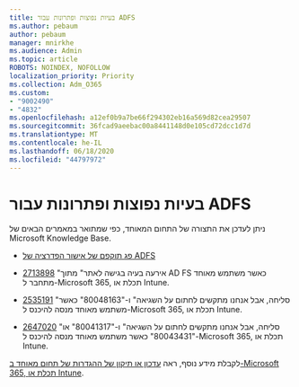 ```yaml
---
title: בעיות נפוצות ופתרונות עבור ADFS
ms.author: pebaum
author: pebaum
manager: mnirkhe
ms.audience: Admin
ms.topic: article
ROBOTS: NOINDEX, NOFOLLOW
localization_priority: Priority
ms.collection: Adm_O365
ms.custom:
- "9002490"
- "4832"
ms.openlocfilehash: a12ef0b9a7be66f294302eb16a569d82cea29507
ms.sourcegitcommit: 36fcad9aeebac00a8441148d0e105cd72dcc1d7d
ms.translationtype: MT
ms.contentlocale: he-IL
ms.lasthandoff: 06/18/2020
ms.locfileid: "44797972"
---
```

# <a name="common-issues-and-resolutions-for-adfs"></a>בעיות נפוצות ופתרונות עבור ADFS

ניתן לעדכן את התצורה של התחום המאוחד, כפי שמתואר במאמרים הבאים של Microsoft Knowledge Base.

- [פג תוקפם של אישור הפדרציה של ADFS](adfs-federation-certificate-expiring.md)

- [2713898](https://support.microsoft.com/help/2713898) "אירעה בעיה בגישה לאתר" מתוך AD FS כאשר משתמש מאוחד מתחבר ל-Microsoft 365, תכלת או Intune.

- [2535191](https://support.microsoft.com/help/2535191) "סליחה, אבל אנחנו מתקשים לחתום על השגיאה" ו-"80048163" כאשר משתמש מאוחד מנסה להיכנס ל-Microsoft 365, תכלת או Intune.

- [2647020](https://support.microsoft.com/help/2647020) "סליחה, אבל אנחנו מתקשים לחתום על השגיאה" ו-"80041317" או "80043431" כאשר משתמש מאוחד מנסה להיכנס ל-Microsoft 365, תכלת או Intune.

לקבלת מידע נוסף, ראה [עדכון או תיקון של ההגדרות של תחום מאוחד ב-Microsoft 365, תכלת או Intune](https://docs.microsoft.com/office365/troubleshoot/active-directory/update-federated-domain-office-365).
